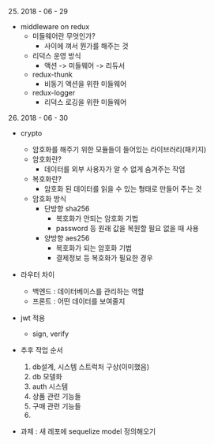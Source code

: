 25. 2018 - 06 - 29
  - middleware on redux
    - 미들웨어란 무엇인가?
      - 사이에 껴서 뭔가를 해주는 것
    - 리덕스 운영 방식
      - 액션 -> 미들웨어 -> 리듀서
    - redux-thunk
      - 비동기 액션을 위한 미들웨어
    - redux-logger
      - 리덕스 로깅을 위한 미들웨어


26. 2018 - 06 - 30 
  - crypto
    - 암호화를 해주기 위한 모듈들이 들어있는 라이브러리(패키지)
    - 암호화란?
      - 데이터를 외부 사용자가 알 수 없게 숨겨주는 작업
    - 복호화란?
      - 암호화 된 데이터를 읽을 수 있는 형태로 만들어 주는 것
    - 암호화 방식
      - 단방향 sha256
        - 복호화가 안되는 암호화 기법
        - password 등 원래 값을 복원할 필요 없을 때 사용
      - 양방향 aes256
        - 복호화가 되는 암호화 기법
        - 결제정보 등 복호화가 필요한 경우
  - 라우터 차이
    - 백엔드 : 데이터베이스를 관리하는 역할
    - 프론트 : 어떤 데이터를 보여줄지
  - jwt 적용
    - sign, verify

  - 추후 작업 순서
    1. db설계, 시스템 스트럭처 구상(이미했음)
    2. db 모델화
    3. auth 시스템
    4. 상품 관련 기능들
    5. 구매 관련 기능들
    6. 
  - 과제 : 새 레포에 sequelize model 정의해오기
